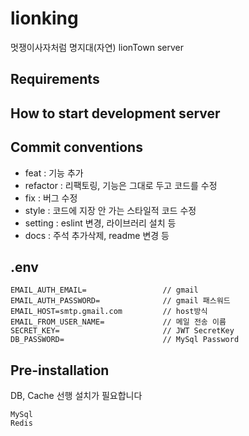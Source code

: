 # lionking

멋쟁이사자처럼 명지대(자연) lionTown server

## Requirements

## How to start development server

## Commit conventions

- feat : 기능 추가
- refactor : 리팩토링, 기능은 그대로 두고 코드를 수정
- fix : 버그 수정
- style : 코드에 지장 안 가는 스타일적 코드 수정
- setting : eslint 변경, 라이브러리 설치 등
- docs : 주석 추가삭제, readme 변경 등

## .env
```
EMAIL_AUTH_EMAIL=                 // gmail
EMAIL_AUTH_PASSWORD=              // gmail 패스워드
EMAIL_HOST=smtp.gmail.com         // host방식
EMAIL_FROM_USER_NAME=             // 메일 전송 이름 
SECRET_KEY=                       // JWT SecretKey
DB_PASSWORD=                      // MySql Password 
```

## Pre-installation
DB, Cache 선행 설치가 필요합니다
```
MySql
Redis
```
